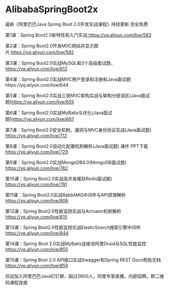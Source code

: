 # AlibabaSpringBoot2x
最新《阿里巴巴Java Spring Boot 2.0开发实战课程》持续更新 完全免费

第1课：Spring Boot2.0新特性和入门实战,https://yq.aliyun.com/live/583  

第2课：Spring Boot2.0开发MVC网站并显示图片,https://yq.aliyun.com/live/592

第3课：Spring Boot2.0实战MySQL和3个高级面试题，https://yq.aliyun.com/live/612

第4课：Spring Boot2.0实战MVC用户登录和注册和Java面试题https://yq.aliyun.com/live/644

第5课：Spring Boot2.0实战三层MVC架构实战与架构分层误区(Java面试题)https://yq.aliyun.com/live/655

第6课：Spring Boot2.0实战MyBatis与优化(Java面试题)https://yq.aliyun.com/live/687

第7课：Spring Boot2.0安全机制、漏洞与MVC身份验证实战(Java面试题) https://yq.aliyun.com/live/712

第8课：Spring Boot2.0自动化配置机制解析(Java面试题) 课件 PPT下载 https://yq.aliyun.com/live/729

第9课：Spring Boot2.0实战MongoDB4.0(MongoDB面试题) https://yq.aliyun.com/live/782

第10课：Spring Boot2.0实战高并发缓存Redis面试题) https://yq.aliyun.com/live/791

第11课：Spring Boot2.0实战RabbitMQ中间件与API原理解析 https://yq.aliyun.com/live/806

第12课：Spring Boot2.0性能监控实战与Actuator机制解析 https://yq.aliyun.com/live/815

第13课：Spring Boot2.0性能监控实战ElasticSearch搜索引擎中间件 https://yq.aliyun.com/live/844

第14课：Spring Boot 2.0实战MyBatis连接池阿里Druid与SQL性能监控 https://yq.aliyun.com/live/855

第15课：Spring Boot 2.0 API接口实战Swagger和Spring REST Docs帮助文档 https://yq.aliyun.com/live/859

欢迎加入阿里巴巴Java钉钉群，超过2800人，阿里专家直播，内部招聘。群二维码课程连接

